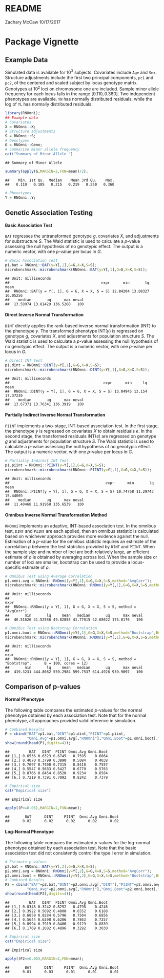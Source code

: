 README
================
Zachary McCaw
10/17/2017

Package Vignette
================

Example Data
------------

Simulated data is available for 10<sup>3</sup> subjects. Covariates include `Age` and `Sex`. Structure adjustments include the first two principal components, `pc1` and `pc2`, of the centered and scaled subject by locus genotype matrix. Genotypes at 10<sup>2</sup> loci on chromosome one are included. Sample minor allele frequency for each locus falls in the range \[0.110, 0.360\]. Two independent phenotypes are available. `YN` has normally distributed residuals, while the log of `YL` has normally distributed residuals.

``` r
library(RNOmni);
## Example data
# Covariates
X = RNOmni::X;
# Structure adjustments
S = RNOmni::S;
# Genotypes
G = RNOmni::Geno;
# Summarize minor allele frequency
cat("Summary of Minor Allele ")
```

    ## Summary of Minor Allele

``` r
summary(apply(G,MARGIN=2,FUN=mean)/2);
```

    ##    Min. 1st Qu.  Median    Mean 3rd Qu.    Max. 
    ##   0.110   0.185   0.215   0.219   0.250   0.360

``` r
# Phenotypes
Y = RNOmni::Y;
```

Genetic Association Testing
---------------------------

#### Basic Association Test

`BAT` regresses the untransformed genotype *g*, covariates *X*, and adjustments for substructure *S*. The Wald statistic is used to calculate a *p*-value assessing the null hypothesis of no genotypic effect. The output is a numeric vector, with one *p*-value per locus in *G*.

``` r
# Basic Association Test
p1.bat = RNOmni::BAT(y=Y[,1],G=G,X=X,S=S);
microbenchmark::microbenchmark(RNOmni::BAT(y=Y[,1],G=G,X=X,S=S));
```

    ## Unit: milliseconds
    ##                                          expr      min       lq     mean
    ##  RNOmni::BAT(y = Y[, 1], G = G, X = X, S = S) 12.84204 13.08327 16.05256
    ##    median       uq      max neval
    ##  13.50074 13.81429 136.5288   100

#### Direct Inverse Normal Transformation

`DINT` directly applies the rank-based inverse normal transformation (INT) to the phenotype *y*. The transformed phenotype INT(*y*) is regressed on genotype *g*, covariates *X*, and adjustments for population structure *S*. The Wald statistic is used to calculate a *p*-value assessing the null hypothesis of no genotypic effect. The output is a numeric vector, with one *p*-value per locus in *G*.

``` r
# Direct INT Test
p1.dint = RNOmni::DINT(y=Y[,1],G=G,X=X,S=S);
microbenchmark::microbenchmark(RNOmni::DINT(y=Y[,1],G=G,X=X,S=S));
```

    ## Unit: milliseconds
    ##                                           expr      min     lq     mean
    ##  RNOmni::DINT(y = Y[, 1], G = G, X = X, S = S) 13.04945 13.154 17.37239
    ##    median       uq      max neval
    ##  13.67371 13.76341 136.3919   100

#### Partially Indirect Inverse Normal Transformation

`PIINT` implements a two-stage, INT-based association test. In the first stage, the phenotype *y* is regressed on covariates *X* to obtain residuals *e*. In the second stage, the transformed residuals INT(*e*) are regressed on genotype *g* and adjustments for population structure *S*. The Wald statistic is used to calculate a *p*-value assessing the null hypothesis of no genotypic effect. The output is a numeric vector, with one *p*-value per locus in *G*.

``` r
# Partially Indirect INT Test
p1.piint = RNOmni::PIINT(y=Y[,1],G=G,X=X,S=S);
microbenchmark::microbenchmark(RNOmni::PIINT(y=Y[,1],G=G,X=X,S=S));
```

    ## Unit: milliseconds
    ##                                            expr      min       lq     mean
    ##  RNOmni::PIINT(y = Y[, 1], G = G, X = X, S = S) 10.74768 11.29743 15.44069
    ##    median       uq      max neval
    ##  11.40468 11.91968 135.6539   100

#### Omnibus Inverse Normal Transformation Method

`RNOmni` implements an adaptive, INT-based association test. In the omnibus test, `DINT` and `PIINT` are each applied, then an omnibus statistic is calculated based on whichever approach provides more evidence against the null. Estimation of a *p*-value for the omnibus statistic requires an estimate of the correlation *ρ* between the test statistics provided by `DINT` and `PIINT`. When the sample size and number of loci are both relatively large, an efficient estimate of *ρ* is obtained by averaging across loci. When the sample size or number of loci are smaller, bootstrap can be used to provide a locus-specific estimate of *ρ*.

``` r
# Omnibus Test using Average Correlation
p1.omni.avg = RNOmni::RNOmni(y=Y[,1],G=G,X=X,S=S,method="AvgCorr");
microbenchmark::microbenchmark(RNOmni::RNOmni(y=Y[,1],G=G,X=X,S=S,method="AvgCorr"));
```

    ## Unit: milliseconds
    ##                                                                 expr
    ##  RNOmni::RNOmni(y = Y[, 1], G = G, X = X, S = S, method = "AvgCorr")
    ##       min       lq     mean   median       uq      max neval
    ##  40.51626 41.52586 49.82055 41.77815 42.08622 173.0176   100

``` r
# Omnibus Test using Bootstrap Correlation
p1.omni.boot = RNOmni::RNOmni(y=Y[,1],G=G,X=X,S=S,method="Bootstrap",B=100,cores=12);
microbenchmark::microbenchmark(RNOmni::RNOmni(y=Y[,1],G=G,X=X,S=S,method="Bootstrap",B=100,cores=12));
```

    ## Unit: milliseconds
    ##                                                                                             expr
    ##  RNOmni::RNOmni(y = Y[, 1], G = G, X = X, S = S, method = "Bootstrap",      B = 100, cores = 12)
    ##       min       lq     mean   median       uq      max neval
    ##  419.3231 444.8082 559.2984 599.7537 614.4926 939.9097   100

Comparison of p-values
----------------------

#### Normal Phenotype

The following table compares the estimated *p*-values for the normal phenotype obtained by each association test. Note that for the normal phenotype, all approaches provided valid inference in simulation.

``` r
# Combined Results
P = cbind("BAT"=p1.bat,"DINT"=p1.dint,"PIINT"=p1.piint,
          "Omni.Avg"=p1.omni.avg[,"RNOmni"],"Omni.Boot"=p1.omni.boot[,"RNOmni"]);
show(round(head(P),digits=4));
```

    ##         BAT   DINT  PIINT Omni.Avg Omni.Boot
    ## [1,] 0.6536 0.6323 0.6745   0.7595    0.6664
    ## [2,] 0.4070 0.3799 0.3890   0.5084    0.4038
    ## [3,] 0.7697 0.7400 0.7315   0.8418    0.7557
    ## [4,] 0.5547 0.5683 0.5427   0.6770    0.5763
    ## [5,] 0.8766 0.8454 0.8520   0.9234    0.8584
    ## [6,] 0.7219 0.7391 0.7092   0.8242    0.7379

``` r
# Empirical size
cat("Empirical size")
```

    ## Empirical size

``` r
apply((P<=0.05),MARGIN=2,FUN=mean);
```

    ##       BAT      DINT     PIINT  Omni.Avg Omni.Boot 
    ##      0.02      0.02      0.02      0.02      0.02

#### Log-Normal Phenotype

The following table compares the estimated *p*-values for the log-normal phenotype obtained by each association test. Note that the basic association test did not consistently control the type I error in simulation.

``` r
# Estimate p-values
p2.bat = RNOmni::BAT(y=Y[,2],G=G,X=X,S=S);
p2.omni.avg = RNOmni::RNOmni(y=Y[,2],G=G,X=X,S=S,method="AvgCorr");
p2.omni.boot = RNOmni::RNOmni(y=Y[,2],G=G,X=X,S=S,method="Bootstrap",B=100,cores=12);
# Combined Results
P2 = cbind("BAT"=p2.bat,"DINT"=p2.omni.avg[,"DINT"],"PIINT"=p2.omni.avg[,"PIINT"],
          "Omni.Avg"=p2.omni.avg[,"RNOmni"],"Omni.Boot"=p2.omni.boot[,"RNOmni"]);
show(round(head(P2),digits=4));
```

    ##         BAT   DINT  PIINT Omni.Avg Omni.Boot
    ## [1,] 0.8343 0.3242 0.8252   0.4798    0.4246
    ## [2,] 0.3922 0.5092 0.4808   0.6552    0.6188
    ## [3,] 0.6859 0.8284 0.5796   0.7504    0.6856
    ## [4,] 0.5644 0.6298 0.6206   0.7863    0.7257
    ## [5,] 0.8994 0.7919 0.8406   0.9129    0.8839
    ## [6,] 0.1769 0.2082 0.4896   0.3292    0.3030

``` r
# Empirical size
cat("Empirical size")
```

    ## Empirical size

``` r
apply((P2<=0.05),MARGIN=2,FUN=mean);
```

    ##       BAT      DINT     PIINT  Omni.Avg Omni.Boot 
    ##      0.01      0.03      0.01      0.01      0.01
